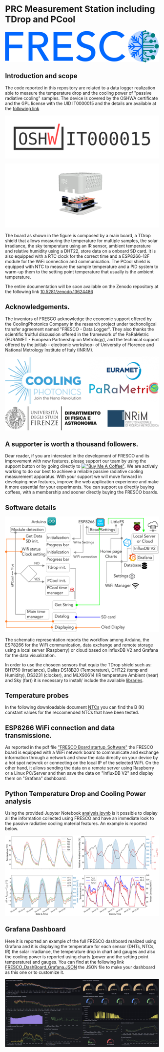 #       PRC Measurement Station including TDrop and PCool
![alt text](doc/img/Fresco_Logo_3.png)
## Introduction and scope 

The code reported in this repository are related to a data logger realization able to measure the temperature drop and the cooling power of "passive radiative cooling" samples. The device is covered by the OSHWA certificate and the GPL license with the UID IT0000015 and the details are available at the [following link](https://certification.oshwa.org/it000015.html) 
<p align="right">
  <img src="doc/img/certification-mark-IT000015-wide.png" />
</p>

![alt text](doc/img/new_boxe_v35.png)

The board as shown in the figure is composed by a main board, a TDrop shield that allows measuring the temperature for multiple samples, the solar irradiance, the sky temperature using an IR sensor, ambient temperature and relative humidity using a DHT22, store data on a onboard SD card. It is also equipped with a RTC clock for the correct time and a ESP8266-12F module for the WiFi connection and communication. The PCool shield is equipped with NTC to measure the sample temperature and a PID system to warm-up them to the setting point temperature that usually is the ambient temperature. 

The entire documentation will be soon available on the Zenodo repository at the following link [10.5281/zenodo.13624486](10.5281/zenodo.13624486)

## Acknowledgements.

The inventors of FRESCO acknowledge the economic support offered by the CoolingPhotonics Company in the research project under techonoligcal transfer agreement named "FRESCO - Data Logger".  They also thanks the scientific  fruitful discussion offered in the framework of the PaRaMetric (EURAMET - European Partnership on Metrology), and the technical support offered by the joitlab - electronic workshop- of University of Florence and National Metrology Institute of Italy (INRIM). 

![alt text](doc/img/loghi.png)

## A supporter is worth a thousand followers.

Dear reader, if you are interested in the development of FRESCO and its improvement with new features, please support our team by using the support button or by going directly to 
[!["Buy Me A Coffee"](https://www.buymeacoffee.com/assets/img/custom_images/orange_img.png)](https://buymeacoffee.com/gpplio93sx). We are actively working to do our best to achieve a reliable passive radiative cooling measurement apparatus. With your support we will move forward in developing new features, improve the web application experience and make it more essential for your experiments. You can support us directly buying coffees, with a membership and sooner directly buying the FRESCO boards. 

##       Software details

<p align="right">
  <img src="doc/img/workflow_FRESCO.png" />
</p>

The schematic representation reports the workflow among Arduino, the ESP8266 for the WiFi communication, data exchange and remote storage using a local server (Raspberry) or cloud based on InfluxDB V2 and Grafana for the data visualization.

In order to use the choseen sensors that equip the TDrop shield such as: BH1750 (irradiance), Dallas DS18B20 (Temperature), DHT22 (temp and Humidity), DS3231 (clocker), and MLX90614 (IR temperature Ambient (near) and Sky (far))
it is necessary to install/ include the available [libraries](https://github.com/GiuseppeELio/FRESCO-Board/blob/main/libraries.zip).

## Temperature probes

In the following downloadable document [NTCs](https://github.com/GiuseppeELio/FRESCO-Board/blob/main/doc/Advised%20NTC%20thermocouples.pdf) you can find the B (K) constant values for the reccomended NTCs that have been tested. 

## ESP8266 WiFi connection and data transmissione. 

As reported in the pdf file ["FRESCO Board startup_Software"](https://github.com/GiuseppeELio/FRESCO-Board/blob/main/doc/FRESCO%20Board%20startup_Software.pdf) the FRESCO board is equipped with a WiFi network board to communicate and exchange information through a network and show the data directly on your device by a hot spot netwrok or connecting on the local IP of the selected WiFi. On the other hand, it allows sending the data on a remote server using Raspberry or a Linux PC/Server and then save the data on "InfluxDB V2" and display them on "Grafana" dashboard. 

## Python Temperature Drop and Cooling Power analysis 
Using the provided Jupyter Notebook [analysis.ipynb](https://github.com/GiuseppeELio/FRESCO-Board/blob/main/analysis.ipynb) is it possible to display all the information collected using FRESCO and have an immediate look to the passive radiative cooling material features. An example is reported below. 

<p align="right">
  <img src="doc/img/Example_Data_analysis.png" />
</p>

## Grafana Dashboard

Here it is reported an example of the full FRESCO dashboard realized using Grafana and it is displaying the temperature for each sensor (DHTs, NTCs, IR) the solar irradiance, the temperature drop in chart and gauges and also the cooling power is reported using charts (power and the setting point temperature) and gauges. You can find at the following link [FRESCO_DashBoard_Grafana.JSON](https://github.com/GiuseppeELio/FRESCO-Board/blob/main/doc/FRESCO_DashBoard_Grafana.JSON) the JSON file to make your dashboard as this one or to customize it.  

<p align="right">
  <img src="doc/img/FRESCO_Grafana_dashboard.png" />
</p>

